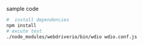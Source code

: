 sample code  

```bash
#  install dependencies
npm install
# excute test
./node_modules/webdriverio/bin/wdio wdio.conf.js
```
